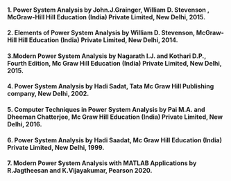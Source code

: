 #### 1. Power System Analysis by John.J.Grainger, William D. Stevenson , McGraw-Hill Hill Education (India) Private Limited, New Delhi, 2015.

#### 2. Elements of Power System Analysis by William D. Stevenson, McGraw-Hill Hill Education (India) Private Limited, New Delhi, 2014.

#### 3.Modern Power System Analysis by Nagarath I.J. and Kothari D.P., Fourth Edition, Mc Graw Hill Education (India) Private Limited, New Delhi, 2015.

#### 4. Power System Analysis by Hadi Sadat, Tata Mc Graw Hill Publishing company, New Delhi, 2002.

#### 5. Computer Techniques in Power System Analysis by Pai M.A. and Dheeman Chatterjee, Mc Graw Hill Education (India) Private Limited, New Delhi, 2016.

#### 6. Power System Analysis by Hadi Saadat, Mc Graw Hill Education (India) Private Limited, New Delhi, 1999.

#### 7. Modern Power System Analysis with MATLAB Applications by R.Jagtheesan and K.Vijayakumar, Pearson 2020.